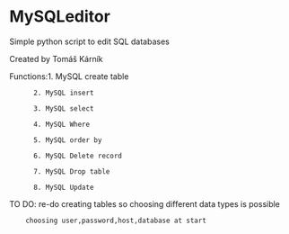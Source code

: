 # MySQLeditor
Simple python script to edit SQL databases

Created by Tomáš Kárník

Functions:1. MySQL create table

          2. MySQL insert
          
          3. MySQL select
          
          4. MySQL Where
          
          5. MySQL order by
          
          6. MySQL Delete record
          
          7. MySQL Drop table
          
          8. MySQL Update
          
TO DO: re-do creating tables so choosing different data types is possible

        choosing user,password,host,database at start

